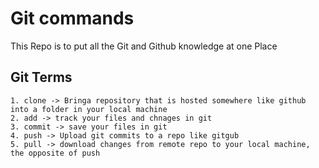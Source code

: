 # Git commands

This Repo is to put all the Git and Github knowledge at one Place

## Git Terms
	1. clone -> Bringa repository that is hosted somewhere like github into a folder in your local machine
 	2. add -> track your files and chnages in git
  	3. commit -> save your files in git
  	4. push -> Upload git commits to a repo like gitgub
  	5. pull -> download changes from remote repo to your local machine, the opposite of push

